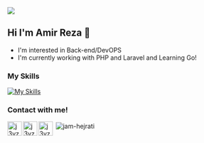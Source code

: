 ![](https://komarev.com/ghpvc/?username=j3yzz)

## Hi I'm Amir Reza 👋
- I'm interested in Back-end/DevOPS
- I'm currently working with PHP and Laravel and Learning Go!

### My Skills
[![My Skills](https://skillicons.dev/icons?i=html,css,php,laravel,symfony,go,mysql,redis,git,docker,nginx,jquery,linux,postgres&perline=12)](https://skillicons.dev)

### Contact with me!
[<img align="left" alt="j3yzz | Twitter" width="32px" src="https://cdn.jsdelivr.net/npm/simple-icons@5.8.1/icons/twitter.svg" />][twitter]
[<img align="left" alt="j3yzz | LinkedIn" width="32px" src="https://cdn.jsdelivr.net/npm/simple-icons@5.8.1/icons/linkedin.svg" />][linkedin]
[<img align="left" alt="j3yzz | Gmail" width="32px" src="https://cdn.jsdelivr.net/npm/simple-icons@5.8.1/icons/gmail.svg" />][gmail]

[twitter]: https://twitter.com/j3yzz
[linkedin]: https://www.linkedin.com/in/amirreza-kheradmand-9aa74316a
[gmail]: mailto:amir.rezakheradmand.2017@gmail.com

<p>&nbsp;<img align="center" src="http://github-profile-summary-cards.vercel.app/api/cards/profile-details?username=j3yzz&theme=github_dark" alt="jam-hejrati" /></p>
